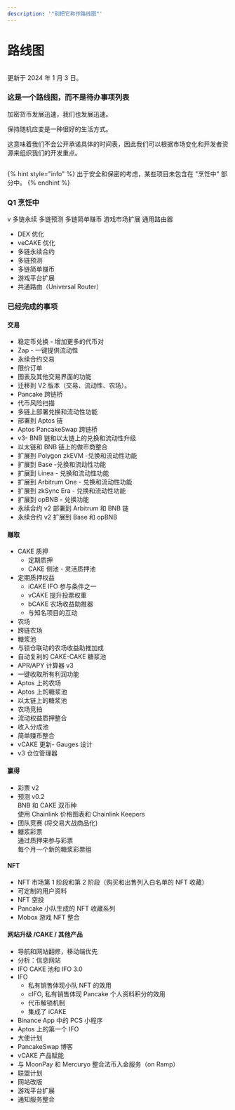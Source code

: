 ```yaml
---
description: '"别把它称作路线图"'
---
```


# 路线图

<figure><img src="../.gitbook/assets/Roadmap01.webp" alt=""><figcaption></figcaption></figure>

更新于 2024 年 1 月 3 日。

### 这是一个路线图，而不是待办事项列表

加密货币发展迅速，我们也发展迅速。&#x20;

保持随机应变是一种很好的生活方式。&#x20;

这意味着我们不会公开承诺具体的时间表，因此我们可以根据市场变化和开发者资源来组织我们的开发重点。

<figure><img src="../.gitbook/assets/image (354).png" alt=""><figcaption></figcaption></figure>

{% hint style="info" %}
出于安全和保密的考虑，某些项目未包含在 "烹饪中" 部分中。
{% endhint %}



### Q1 烹饪中

&#x20;v 多链永续 多链预测 多链简单赚币 游戏市场扩展 通用路由器

* DEX 优化
* veCAKE 优化
* 多链永续合约
* 多链预测 &#x20;
* 多链简单赚币
* 游戏平台扩展
* 共通路由（Universal Router）



### 已经完成的事项

#### 交易

* 稳定币兑换 - 增加更多的代币对&#x20;
* Zap - 一键提供流动性&#x20;
* 永续合约交易&#x20;
* 限价订单
* 图表及其他交易界面的功能&#x20;
* 迁移到 V2 版本（交易、流动性、农场）。&#x20;
* Pancake 跨链桥&#x20;
* 代币风险扫描&#x20;
* 多链上部署兑换和流动性功能
* 部署到 Aptos 链&#x20;
* Aptos PancakeSwap 跨链桥
* v3- BNB 链和以太链上的兑换和流动性升级&#x20;
* 以太链和 BNB 链上的做市商整合
* 扩展到 Polygon zkEVM -兑换和流动性功能
* 扩展到  Base -兑换和流动性功能
* 扩展到  Linea - 兑换和流动性功能
* 扩展到  Arbitrum One - 兑换和流动性功能
* 扩展到  zkSync Era - 兑换和流动性功能
* 扩展到  opBNB - 兑换功能
* 永续合约 v2 部署到 Arbitrum 和 BNB 链
* 永续合约 v2 扩展到 Base 和 opBNB

#### 赚取

* CAKE 质押
  * 定期质押
  * CAKE 侧池 - 灵活质押池
* 定期质押权益&#x20;
  * iCAKE IFO 参与条件之一
  * vCAKE 提升投票权重
  * bCAKE 农场收益助推器
  * 与知名项目的互动
* 农场&#x20;
* 跨链农场
* 糖浆池
* 与锁仓联动的农场收益助推加成
* 自动复利的 CAKE-CAKE 糖浆池&#x20;
* APR/APY 计算器 v3&#x20;
* 一键收取所有利润功能
* Aptos 上的农场
* Aptos 上的糖浆池
* 以太链上的糖浆池
* 农场竞拍
* 流动权益质押整合
* 收入分成池
* 简单赚币整合
* vCAKE 更新- Gauges 设计
* v3 仓位管理器

#### 赢得

* 彩票 v2
* 预测 v0.2 \
  BNB 和 CAKE 双币种 \
  使用 Chainlink 价格图表和 Chainlink Keepers
* 团队竞赛 (将交易大战商品化)
* 糖浆彩票 \
  通过质押来参与彩票 \
  每个月一个新的糖浆彩票组

#### NFT

* NFT 市场第 1 阶段和第 2 阶段（购买和出售列入白名单的 NFT 收藏）
* 可定制的用户资料&#x20;
* NFT 空投
* Pancake 小队生成的 NFT 收藏系列
* Mobox 游戏 NFT 整合

#### 网站升级 /CAKE / 其他产品

* 导航和网站翻修，移动端优先
* 分析：信息网站&#x20;
* IFO CAKE 池和 IFO 3.0&#x20;
* IFO &#x20;
  * 私有销售体现小队 NFT 的效用
  * cIFO, 私有销售体现 Pancake 个人资料积分的效用
  * 代币解锁机制
  * 集成了 iCAKE
* Binance App 中的 PCS 小程序
* Aptos 上的第一个 IFO
* 大使计划
* PancakeSwap 博客
* vCAKE 产品赋能
* 与 MoonPay 和 Mercuryo 整合法币入金服务（on Ramp）
* 联盟计划
* 网站改版
* 游戏平台扩展
* 通知服务整合
